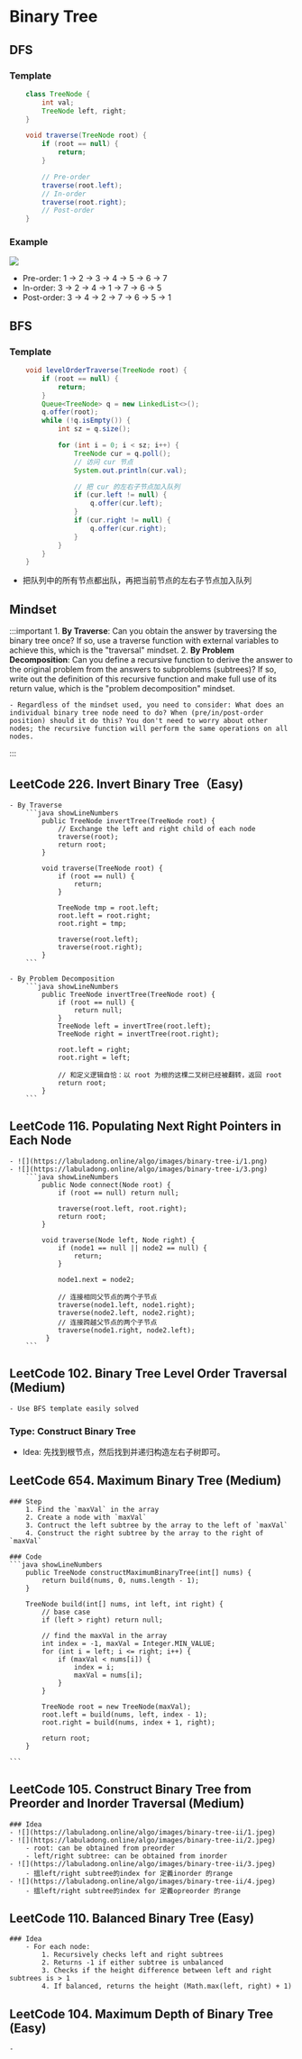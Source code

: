 # Binary Tree

## DFS
### Template
```java showLineNumbers
    class TreeNode {
        int val;
        TreeNode left, right;
    }

    void traverse(TreeNode root) {
        if (root == null) {
            return;
        }

        // Pre-order
        traverse(root.left);
        // In-order
        traverse(root.right);
        // Post-order
    }
```

### Example
![](https://labuladong.online/algo/images/binary-tree-summary/2.jpeg)
- Pre-order: 1 -> 2 -> 3 -> 4 -> 5 -> 6 -> 7
- In-order: 3 -> 2 -> 4 -> 1 -> 7 -> 6 -> 5
- Post-order: 3 -> 4 -> 2 -> 7 -> 6 -> 5 -> 1



## BFS
### Template
```java showLineNumbers
    void levelOrderTraverse(TreeNode root) {
        if (root == null) {
            return;
        }
        Queue<TreeNode> q = new LinkedList<>();
        q.offer(root);
        while (!q.isEmpty()) {
            int sz = q.size();

            for (int i = 0; i < sz; i++) {
                TreeNode cur = q.poll();
                // 访问 cur 节点
                System.out.println(cur.val);

                // 把 cur 的左右子节点加入队列
                if (cur.left != null) {
                    q.offer(cur.left);
                }
                if (cur.right != null) {
                    q.offer(cur.right);
                }
            }
        }
    }
```
- 把队列中的所有节点都出队，再把当前节点的左右子节点加入队列



## Mindset
:::important
    1. **By Traverse**: Can you obtain the answer by traversing the binary tree once? If so, use a traverse function with external variables to achieve this, which is the "traversal" mindset.
    2. **By Problem Decomposition**: Can you define a recursive function to derive the answer to the original problem from the answers to subproblems (subtrees)? If so, write out the definition of this recursive function and make full use of its return value, which is the "problem decomposition" mindset.

    - Regardless of the mindset used, you need to consider: What does an individual binary tree node need to do? When (pre/in/post-order position) should it do this? You don't need to worry about other nodes; the recursive function will perform the same operations on all nodes.
:::

## LeetCode 226. Invert Binary Tree（Easy)
    - By Traverse
        ```java showLineNumbers
            public TreeNode invertTree(TreeNode root) {
                // Exchange the left and right child of each node
                traverse(root);
                return root;
            }

            void traverse(TreeNode root) {
                if (root == null) {
                    return;
                }

                TreeNode tmp = root.left;
                root.left = root.right;
                root.right = tmp;

                traverse(root.left);
                traverse(root.right);
            }
        ```

    - By Problem Decomposition
        ```java showLineNumbers
            public TreeNode invertTree(TreeNode root) {
                if (root == null) {
                    return null;
                }
                TreeNode left = invertTree(root.left);
                TreeNode right = invertTree(root.right);

                root.left = right;
                root.right = left;

                // 和定义逻辑自恰：以 root 为根的这棵二叉树已经被翻转，返回 root
                return root;
            }
        ```

## LeetCode 116. Populating Next Right Pointers in Each Node
    - ![](https://labuladong.online/algo/images/binary-tree-i/1.png)
    - ![](https://labuladong.online/algo/images/binary-tree-i/3.png)
        ```java showLineNumbers
            public Node connect(Node root) {
                if (root == null) return null;

                traverse(root.left, root.right);
                return root;
            }

            void traverse(Node left, Node right) {
                if (node1 == null || node2 == null) {
                    return;
                }

                node1.next = node2;

                // 连接相同父节点的两个子节点
                traverse(node1.left, node1.right);
                traverse(node2.left, node2.right);
                // 连接跨越父节点的两个子节点
                traverse(node1.right, node2.left);
             }
        ```

## LeetCode 102. Binary Tree Level Order Traversal (Medium)
    - Use BFS template easily solved

### Type: Construct Binary Tree
- Idea: 先找到根节点，然后找到并递归构造左右子树即可。

## LeetCode 654. Maximum Binary Tree (Medium)
    ### Step
        1. Find the `maxVal` in the array
        2. Create a node with `maxVal`
        3. Contruct the left subtree by the array to the left of `maxVal`
        4. Construct the right subtree by the array to the right of `maxVal`

    ### Code
    ```java showLineNumbers
        public TreeNode constructMaximumBinaryTree(int[] nums) {
            return build(nums, 0, nums.length - 1);
        }

        TreeNode build(int[] nums, int left, int right) {
            // base case
            if (left > right) return null;

            // find the maxVal in the array
            int index = -1, maxVal = Integer.MIN_VALUE;
            for (int i = left; i <= right; i++) {
                if (maxVal < nums[i]) {
                    index = i;
                    maxVal = nums[i];
                }
            }

            TreeNode root = new TreeNode(maxVal);
            root.left = build(nums, left, index - 1);
            root.right = build(nums, index + 1, right);

            return root;
        }

    ```


## LeetCode 105. Construct Binary Tree from Preorder and Inorder Traversal (Medium)
    ### Idea
    - ![](https://labuladong.online/algo/images/binary-tree-ii/1.jpeg)
    - ![](https://labuladong.online/algo/images/binary-tree-ii/2.jpeg)
        - root: can be obtained from preorder
        - left/right subtree: can be obtained from inorder
    - ![](https://labuladong.online/algo/images/binary-tree-ii/3.jpeg)
        - 搵left/right subtree的index for 定義inorder 的range
    - ![](https://labuladong.online/algo/images/binary-tree-ii/4.jpeg)
        - 搵left/right subtree的index for 定義opreorder 的range

## LeetCode 110. Balanced Binary Tree (Easy)
    ### Idea
        - For each node:
            1. Recursively checks left and right subtrees
            2. Returns -1 if either subtree is unbalanced
            3. Checks if the height difference between left and right subtrees is > 1
            4. If balanced, returns the height (Math.max(left, right) + 1)

## LeetCode 104. Maximum Depth of Binary Tree (Easy)
    - 